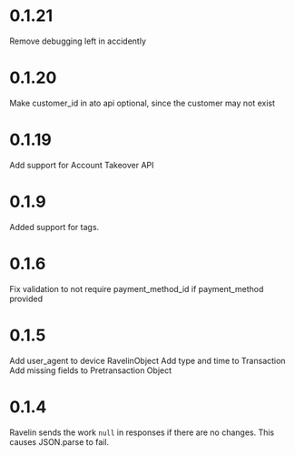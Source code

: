 # 0.1.21

Remove debugging left in accidently

# 0.1.20

Make customer_id in ato api optional, since the customer may not exist

# 0.1.19

Add support for Account Takeover API

# 0.1.9

Added support for tags.

# 0.1.6

Fix validation to not require payment_method_id if payment_method provided

# 0.1.5

Add user_agent to device RavelinObject
Add type and time to Transaction
Add missing fields to Pretransaction Object

# 0.1.4

Ravelin sends the work `null` in responses if there are no changes.  This causes JSON.parse to fail.

